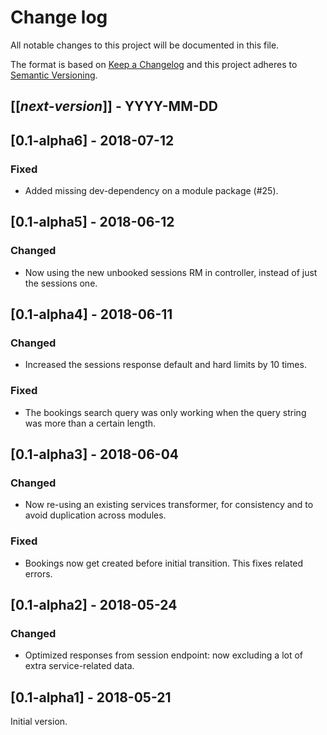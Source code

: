 # Change log
All notable changes to this project will be documented in this file.

The format is based on [Keep a Changelog](http://keepachangelog.com/)
and this project adheres to [Semantic Versioning](http://semver.org/).

## [[*next-version*]] - YYYY-MM-DD

## [0.1-alpha6] - 2018-07-12
### Fixed
- Added missing dev-dependency on a module package (#25).

## [0.1-alpha5] - 2018-06-12
### Changed
- Now using the new unbooked sessions RM in controller, instead of just the sessions one.

## [0.1-alpha4] - 2018-06-11
### Changed
- Increased the sessions response default and hard limits by 10 times.

### Fixed
- The bookings search query was only working when the query string was more than a certain length.

## [0.1-alpha3] - 2018-06-04
### Changed
- Now re-using an existing services transformer, for consistency and to avoid duplication across modules.

### Fixed
- Bookings now get created before initial transition. This fixes related errors.

## [0.1-alpha2] - 2018-05-24
### Changed
- Optimized responses from session endpoint: now excluding a lot of extra service-related data.

## [0.1-alpha1] - 2018-05-21
Initial version.
